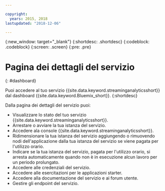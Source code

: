 ```yaml
---

copyright:
  years: 2015, 2018
lastupdated: "2018-12-06"

---
```


<!-- Attribute definitions -->
{:new_window: target="_blank"}
{:shortdesc: .shortdesc}
{:codeblock: .codeblock}
{:screen: .screen}
{:pre: .pre}

# Pagina dei dettagli del servizio
{: #dashboard}

Puoi accedere al tuo servizio {{site.data.keyword.streaminganalyticsshort}} dal dashboard {{site.data.keyword.Bluemix_short}}.
{:shortdesc}

Dalla pagina dei dettagli del servizio puoi:

* Visualizzare lo stato del tuo servizio {{site.data.keyword.streaminganalyticsshort}}.
* Arrestare o avviare la tua istanza del servizio.
* Accedere ala console {{site.data.keyword.streaminganalyticsshort}}.
* Ridimensionare la tua istanza del servizio aggiungendo o rimuovendo nodi dell'applicazione dalla tua istanza del servizio
se viene pagata per l'utilizzo orario.
* Indicare se la tua istanza del servizio, pagata per l'utilizzo orario, si arresta automaticamente
quando non è in esecuzione alcun lavoro per un periodo prolungato.
* Accedere alle credenziali del servizio.
* Accedere alle esercitazioni per le applicazioni starter.
* Accedere alla documentazione del servizio e ai forum utente.
* Gestire gli endpoint del servizio. 
